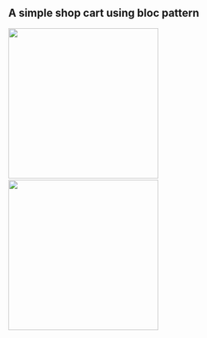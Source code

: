 ## A simple shop cart using bloc pattern

<img src="https://user-images.githubusercontent.com/46147972/101450785-09df2b00-3966-11eb-99e4-7c82582194c8.PNG" width="300" height="auto">&nbsp;&nbsp;&nbsp;&nbsp;&nbsp;<img src="https://user-images.githubusercontent.com/46147972/101449041-10b86e80-3963-11eb-9bdd-cbccb99bddd7.PNG" width="300" height="auto">
